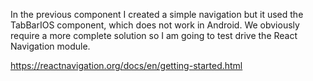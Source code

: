 In the previous component I created a simple navigation but it
used the TabBarIOS component, which does not work in Android.
We obviously require a more complete solution so I am going to
test drive the React Navigation module.

https://reactnavigation.org/docs/en/getting-started.html
